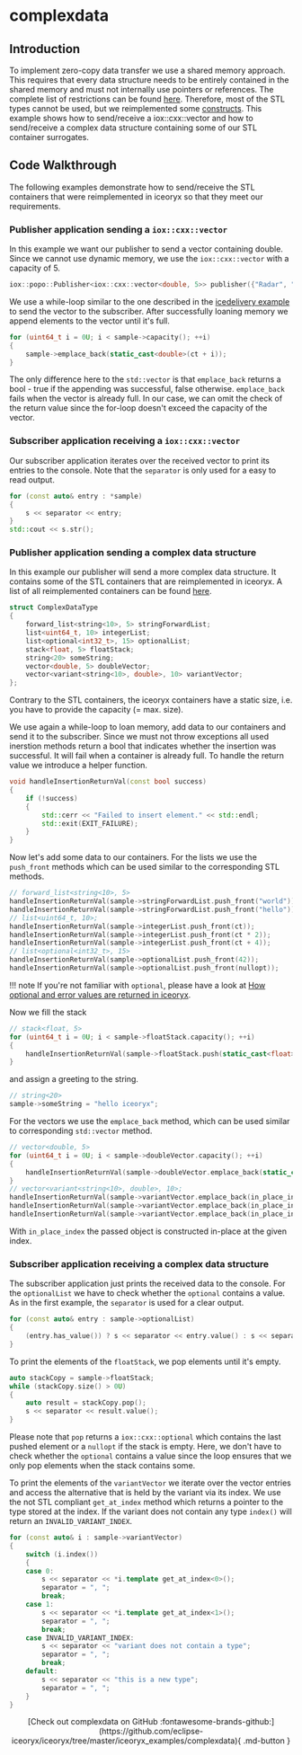 # complexdata

## Introduction

To implement zero-copy data transfer we use a shared memory approach. This requires that every data structure needs to be entirely
contained in the shared memory and must not internally use pointers or references. The complete list of restrictions can be found
[here](https://iceoryx.io/latest/getting-started/overview/#restrictions). Therefore, most of the STL types cannot be used, but we
reimplemented some [constructs](https://github.com/eclipse-iceoryx/iceoryx/tree/master/iceoryx_utils#cxx). This example shows how
to send/receive a iox::cxx::vector and how to send/receive a complex data structure containing some of our STL container surrogates.

<!--## Expected Output-->

<!-- @todo Add expected output with asciinema recording before v2.0-->
<!-- @todo multiple examples described in here, expected output should be in front of every example -->

## Code Walkthrough

The following examples demonstrate how to send/receive the STL containers that were reimplemented in iceoryx so that they meet
our requirements.

### Publisher application sending a `iox::cxx::vector`

In this example we want our publisher to send a vector containing double. Since we cannot use dynamic memory, we use the 
`iox::cxx::vector` with a capacity of 5.

```cpp
iox::popo::Publisher<iox::cxx::vector<double, 5>> publisher({"Radar", "FrontRight", "VectorData"});
```

We use a while-loop similar to the one described in the 
[icedelivery example](https://github.com/eclipse-iceoryx/iceoryx/tree/master/iceoryx_examples/icedelivery) to send the
vector to the subscriber. After successfully loaning memory we append elements to the vector until it's full.

```cpp
for (uint64_t i = 0U; i < sample->capacity(); ++i)
{
    sample->emplace_back(static_cast<double>(ct + i));
}
```

The only difference here to the `std::vector` is that `emplace_back` returns a bool - true if the appending was successful,
false otherwise. `emplace_back` fails when the vector is already full. In our case, we can omit the check of the return value
since the for-loop doesn't exceed the capacity of the vector.

### Subscriber application receiving a `iox::cxx::vector`

Our subscriber application iterates over the received vector to print its entries to the console. Note that the `separator` is only
used for a easy to read output.

```cpp
for (const auto& entry : *sample)
{
    s << separator << entry;
}
std::cout << s.str();
```

### Publisher application sending a complex data structure

In this example our publisher will send a more complex data structure. It contains some of the STL containers that are reimplemented
in iceoryx. A list of all reimplemented containers can be found
[here](https://github.com/eclipse-iceoryx/iceoryx/tree/master/iceoryx_utils#cxx).

```cpp
struct ComplexDataType
{
    forward_list<string<10>, 5> stringForwardList;
    list<uint64_t, 10> integerList;
    list<optional<int32_t>, 15> optionalList;
    stack<float, 5> floatStack;
    string<20> someString;
    vector<double, 5> doubleVector;
    vector<variant<string<10>, double>, 10> variantVector;
};
```

Contrary to the STL containers, the iceoryx containers have a static size, i.e. you have to provide the capacity (= max. size).

We use again a while-loop to loan memory, add data to our containers and send it to the subscriber. Since we must not throw exceptions
all used inerstion methods return a bool that indicates whether the insertion was successful. It will fail when a container is already
full. To handle the return value we introduce a helper function.

```cpp
void handleInsertionReturnVal(const bool success)
{
    if (!success)
    {
        std::cerr << "Failed to insert element." << std::endl;
        std::exit(EXIT_FAILURE);
    }
}
```

Now let's add some data to our containers. For the lists we use the `push_front` methods which can be used similar to the 
corresponding STL methods.

```cpp
// forward_list<string<10>, 5>
handleInsertionReturnVal(sample->stringForwardList.push_front("world"));
handleInsertionReturnVal(sample->stringForwardList.push_front("hello"));
// list<uint64_t, 10>;
handleInsertionReturnVal(sample->integerList.push_front(ct));
handleInsertionReturnVal(sample->integerList.push_front(ct * 2));
handleInsertionReturnVal(sample->integerList.push_front(ct + 4));
// list<optional<int32_t>, 15>
handleInsertionReturnVal(sample->optionalList.push_front(42));
handleInsertionReturnVal(sample->optionalList.push_front(nullopt));
```

!!! note
    If you're not familiar with `optional`, please have a look at
    [How optional and error values are returned in iceoryx](https://github.com/eclipse-iceoryx/iceoryx/blob/master/doc/website/advanced/how-optional-and-error-values-are-returned-in-iceoryx.md#optional).

Now we fill the stack

```cpp
// stack<float, 5>
for (uint64_t i = 0U; i < sample->floatStack.capacity(); ++i)
{
    handleInsertionReturnVal(sample->floatStack.push(static_cast<float>(ct * i)));
}
```

and assign a greeting to the string.

```cpp
// string<20>
sample->someString = "hello iceoryx";
```

For the vectors we use the `emplace_back` method, which can be used similar to corresponding `std::vector` method.

```cpp
// vector<double, 5>
for (uint64_t i = 0U; i < sample->doubleVector.capacity(); ++i)
{
    handleInsertionReturnVal(sample->doubleVector.emplace_back(static_cast<double>(ct + i)));
}
// vector<variant<string<10>, double>, 10>;
handleInsertionReturnVal(sample->variantVector.emplace_back(in_place_index<0>(), "seven"));
handleInsertionReturnVal(sample->variantVector.emplace_back(in_place_index<1>(), 8.0));
handleInsertionReturnVal(sample->variantVector.emplace_back(in_place_index<0>(), "nine"));
```

With `in_place_index` the passed object is constructed in-place at the given index.

### Subscriber application receiving a complex data structure

The subscriber application just prints the received data to the console. For the `optionalList` we have to check whether the
`optional` contains a value. As in the first example, the `separator` is used for a clear output.

```cpp
for (const auto& entry : sample->optionalList)
{
    (entry.has_value()) ? s << separator << entry.value() : s << separator << "optional is empty";
}
```

To print the elements of the `floatStack`, we pop elements until it's empty.

```cpp
auto stackCopy = sample->floatStack;
while (stackCopy.size() > 0U)
{
    auto result = stackCopy.pop();
    s << separator << result.value();
}
```

Please note that `pop` returns a `iox::cxx::optional` which contains the last pushed element or a `nullopt` if the stack is
empty. Here, we don't have to check whether the `optional` contains a value since the loop ensures that we only pop elements
when the stack contains some.

To print the elements of the `variantVector` we iterate over the vector entries and access the alternative that is held by the
variant via its index. We use the not STL compliant `get_at_index` method which returns a pointer to the type stored at the
index. If the variant does not contain any type `index()` will return an `INVALID_VARIANT_INDEX`.

```cpp
for (const auto& i : sample->variantVector)
{
    switch (i.index())
    {
    case 0:
        s << separator << *i.template get_at_index<0>();
        separator = ", ";
        break;
    case 1:
        s << separator << *i.template get_at_index<1>();
        separator = ", ";
        break;
    case INVALID_VARIANT_INDEX:
        s << separator << "variant does not contain a type";
        separator = ", ";
        break;
    default:
        s << separator << "this is a new type";
        separator = ", ";
    }
}
```

<center>
[Check out complexdata on GitHub :fontawesome-brands-github:](https://github.com/eclipse-iceoryx/iceoryx/tree/master/iceoryx_examples/complexdata){ .md-button }
</center>
